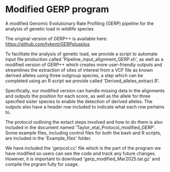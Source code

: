 # Modified GERP program
A modified Genomic Evolutionary Rate Profiling (GERP) pipeline for the analysis of genetic load in wildlife species

The original version of GERP++ is available here: https://github.com/tvkent/GERPplusplus

To facilitate the analysis of genetic load, we provide a script to automate input file production called 'Pipeline_input_alignment_GERP.sh', as well as a modified version of GERP++ which creates more user-friendly outputs and streamlines the extraction of sites of interest from a VCF file as known derived alleles using three outgroup species, a step which can be completed using an R script we provide called 'Derived_alleles_extract.R'.

Specifically, our modified version can handle missing data in the alignments and outputs the position for each score, as well as the allele for three specified sister species to enable the detection of derived alleles. The outputs also have a header row included to indicate what each row pertains to.

The protocol outlining the extact steps involved and how to do them is also included in the document named 'Taylor_etal_Protocol_modified_GERP'. Some example files, including control files for both the bash and R scripts, are included in the 'Example_files' folder.

We have included the 'gerpcol.cc' file which is the part of the program we have modified so users can see the code and track any future changes. However, it is important to download 'gerp_modified_Mar2025.tar.gz' and compile the prgram fully for usage.
